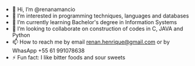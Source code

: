 - 👋 Hi, I’m @renanamancio
- 👀 I’m interested in programming techniques, languages ​​and databases
- 🌱 I’m currently learning Bachelor's degree in Information Systems
- 💞️ I’m looking to collaborate on construction of codes in C, JAVA and Python
- 📫 How to reach me by email renan.henrique@gmail.com or by WhasApp +55 61 991078638
- ⚡ Fun fact: I like bitter foods and sour sweets

<!---
renanamancio/renanamancio is a ✨ special ✨ repository because its `README.md` (this file) appears on your GitHub profile.
You can click the Preview link to take a look at your changes.
--->

